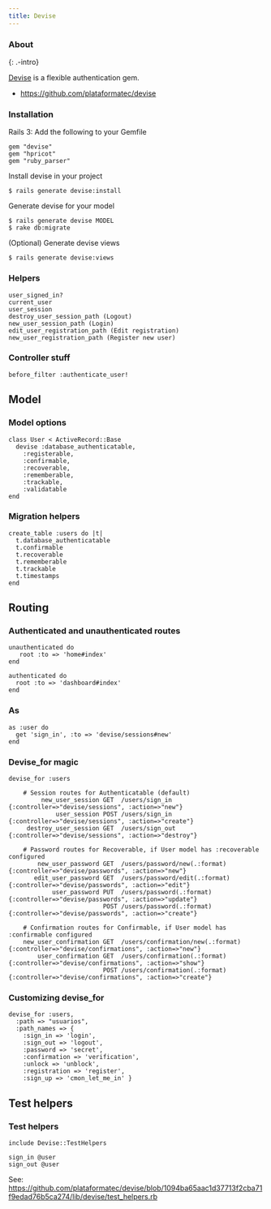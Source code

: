 ```yaml
---
title: Devise
---
```


### About
{: .-intro}

[Devise](https://github.com/plataformatec/devise) is a flexible authentication 
gem.

- <https://github.com/plataformatec/devise>

### Installation

Rails 3: Add the following to your Gemfile

    gem "devise"
    gem "hpricot"
    gem "ruby_parser"

Install devise in your project

    $ rails generate devise:install

Generate devise for your model

    $ rails generate devise MODEL
    $ rake db:migrate

(Optional) Generate devise views

    $ rails generate devise:views

### Helpers

    user_signed_in?
    current_user
    user_session
    destroy_user_session_path (Logout)
    new_user_session_path (Login)
    edit_user_registration_path (Edit registration)
    new_user_registration_path (Register new user)

### Controller stuff

    before_filter :authenticate_user!

Model
-----

### Model options

    class User < ActiveRecord::Base
      devise :database_authenticatable,
        :registerable,
        :confirmable,
        :recoverable,
        :rememberable,
        :trackable,
        :validatable
    end

### Migration helpers

    create_table :users do |t|
      t.database_authenticatable
      t.confirmable
      t.recoverable
      t.rememberable
      t.trackable
      t.timestamps
    end

Routing
-------

### Authenticated and unauthenticated routes

    unauthenticated do
       root :to => 'home#index'
    end

    authenticated do
      root :to => 'dashboard#index'
    end

### As
    as :user do
      get 'sign_in', :to => 'devise/sessions#new'
    end

### Devise_for magic
  
    devise_for :users

        # Session routes for Authenticatable (default)
             new_user_session GET  /users/sign_in                    {:controller=>"devise/sessions", :action=>"new"}
                 user_session POST /users/sign_in                    {:controller=>"devise/sessions", :action=>"create"}
         destroy_user_session GET  /users/sign_out                   {:controller=>"devise/sessions", :action=>"destroy"}
       
        # Password routes for Recoverable, if User model has :recoverable configured
            new_user_password GET  /users/password/new(.:format)     {:controller=>"devise/passwords", :action=>"new"}
           edit_user_password GET  /users/password/edit(.:format)    {:controller=>"devise/passwords", :action=>"edit"}
                user_password PUT  /users/password(.:format)         {:controller=>"devise/passwords", :action=>"update"}
                              POST /users/password(.:format)         {:controller=>"devise/passwords", :action=>"create"}
       
        # Confirmation routes for Confirmable, if User model has :confirmable configured
        new_user_confirmation GET  /users/confirmation/new(.:format) {:controller=>"devise/confirmations", :action=>"new"}
            user_confirmation GET  /users/confirmation(.:format)     {:controller=>"devise/confirmations", :action=>"show"}
                              POST /users/confirmation(.:format)     {:controller=>"devise/confirmations", :action=>"create"}

### Customizing devise_for

    devise_for :users,
      :path => "usuarios",
      :path_names => {
        :sign_in => 'login',
        :sign_out => 'logout',
        :password => 'secret',
        :confirmation => 'verification',
        :unlock => 'unblock',
        :registration => 'register',
        :sign_up => 'cmon_let_me_in' }

Test helpers
------------

### Test helpers

    include Devise::TestHelpers

    sign_in @user
    sign_out @user

See: <https://github.com/plataformatec/devise/blob/1094ba65aac1d37713f2cba71f9edad76b5ca274/lib/devise/test_helpers.rb>
